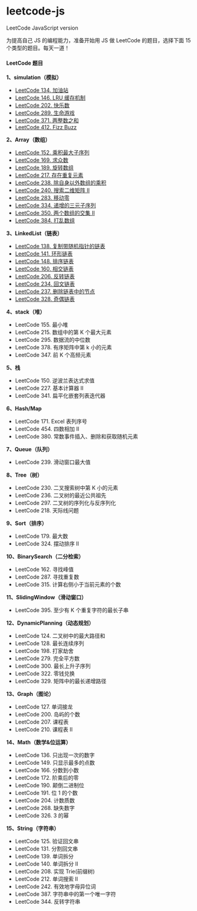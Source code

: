 # leetcode-js

LeetCode JavaScript version

为提高自己 JS 的编程能力，准备开始用 JS 做 LeetCode 的题目，选择下面 15 个类型的题目。每天一道！

#### LeetCode 题目

**1、simulation（模拟）**

- [LeetCode 134. 加油站](https://leetcode-cn.com/problems/gas-station/)
- [LeetCode 146. LRU 缓存机制](https://leetcode-cn.com/problems/lru-cache/)
- [LeetCode 202. 快乐数](https://leetcode-cn.com/problems/happy-number/)
- [LeetCode 289. 生命游戏](https://leetcode-cn.com/problems/game-of-life/)
- [LeetCode 371. 两整数之和](https://leetcode-cn.com/problems/sum-of-two-integers/)
- [LeetCode 412. Fizz Buzz](https://leetcode-cn.com/problems/fizz-buzz/)

**2、Array（数组）**

- [LeetCode 152. 乘积最大子序列](https://leetcode-cn.com/problems/maximum-product-subarray/)
- [LeetCode 169. 求众数](https://leetcode-cn.com/problems/majority-element/)
- [LeetCode 189. 旋转数组](https://leetcode-cn.com/problems/rotate-array/)
- [LeetCode 217. 存在重复元素](https://leetcode-cn.com/problems/contains-duplicate/)
- [LeetCode 238. 除自身以外数组的乘积](https://leetcode-cn.com/problems/product-of-array-except-self/)
- [LeetCode 240. 搜索二维矩阵 II](https://leetcode-cn.com/problems/search-a-2d-matrix-ii/)
- [LeetCode 283. 移动零](https://leetcode-cn.com/problems/move-zeroes/)
- [LeetCode 334. 递增的三元子序列](https://leetcode-cn.com/problems/increasing-triplet-subsequence/)
- [LeetCode 350. 两个数组的交集 II](https://leetcode-cn.com/problems/intersection-of-two-arrays-ii/)
- [LeetCode 384. 打乱数组](https://leetcode-cn.com/problems/shuffle-an-array/)


**3、LinkedList（链表）**

- [LeetCode 138. 复制带随机指针的链表](https://leetcode-cn.com/problems/copy-list-with-random-pointer/)
- [LeetCode 141. 环形链表](https://leetcode-cn.com/problems/linked-list-cycle/)
- [LeetCode 148. 排序链表](https://leetcode-cn.com/problems/sort-list/)
- [LeetCode 160. 相交链表](https://leetcode-cn.com/problems/intersection-of-two-linked-lists/)
- [LeetCode 206. 反转链表](https://leetcode-cn.com/problems/reverse-linked-list/)
- [LeetCode 234. 回文链表](https://leetcode-cn.com/problems/palindrome-linked-list/)
- [LeetCode 237. 删除链表中的节点](https://leetcode-cn.com/problems/delete-node-in-a-linked-list/)
- [LeetCode 328. 奇偶链表](https://leetcode-cn.com/problems/odd-even-linked-list/)

**4、stack（堆）**

- LeetCode 155. 最小堆
- LeetCode 215. 数组中的第 K 个最大元素
- LeetCode 295. 数据流的中位数
- LeetCode 378. 有序矩阵中第 k 小的元素
- LeetCode 347. 前 K 个高频元素

**5、栈**

- LeetCode 150. 逆波兰表达式求值
- LeetCode 227. 基本计算器 II
- LeetCode 341. 扁平化嵌套列表迭代器

**6、Hash/Map**

- LeetCode 171. Excel 表列序号
- LeetCode 454. 四数相加 II
- LeetCode 380. 常数事件插入、删除和获取随机元素

**7、Queue（队列）**

- LeetCode 239. 滑动窗口最大值

**8、Tree（树）**

- LeetCode 230. 二叉搜索树中第 K 小的元素
- LeetCode 236. 二叉树的最近公共祖先
- LeetCode 297. 二叉树的序列化与反序列化
- LeetCode 218. 天际线问题

**9、Sort（排序）**

- LeetCode 179. 最大数
- LeetCode 324. 摆动排序 II

**10、BinarySearch（二分检索）**

- LeetCode 162. 寻找峰值
- LeetCode 287. 寻找重复数
- LeetCode 315. 计算右侧小于当前元素的个数

**11、SlidingWindow（滑动窗口）**

- LeetCode 395. 至少有 K 个重复字符的最长子串

**12、DynamicPlanning（动态规划）**

- LeetCode 124. 二叉树中的最大路径和
- LeetCode 128. 最长连续序列
- LeetCode 198. 打家劫舍
- LeetCode 279. 完全平方数
- LeetCode 300. 最长上升子序列
- LeetCode 322. 零钱兑换
- LeetCode 329. 矩阵中的最长递增路径

**13、Graph（图论）**

- LeetCode 127. 单词接龙
- LeetCode 200. 岛屿的个数
- LeetCode 207. 课程表
- LeetCode 210. 课程表 II

**14、Math（数学&位运算）**

- LeetCode 136. 只出现一次的数字
- LeetCode 149. 只显示最多的点数
- LeetCode 166. 分数到小数
- LeetCode 172. 阶乘后的零
- LeetCode 190. 颠倒二进制位
- LeetCode 191. 位 1 的个数
- LeetCode 204. 计数质数
- LeetCode 268. 缺失数字
- LeetCode 326. 3 的幂

**15、String（字符串）**

- LeetCode 125. 验证回文串
- LeetCode 131. 分割回文串
- LeetCode 139. 单词拆分
- LeetCode 140. 单词拆分 II
- LeetCode 208. 实现 Trie(前缀树)
- LeetCode 212. 单词搜索 II
- LeetCode 242. 有效地字母异位词
- LeetCode 387. 字符串中的第一个唯一字符
- LeetCode 344. 反转字符串
